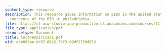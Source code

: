 ```yaml
---
content_type: resource
description: This resource gives information on BIDs in the united states, and the
  emergence of the BID in philadelphia.
file: https://ol-ocw-studio-app-production.s3.amazonaws.com/courses/11-422-downtown-management-organizations-fall-2006/abe008aedc970b2275f309df2730d25d_lect4empirical1.pdf
file_type: application/pdf
resourcetype: Document
title: lect4empirical1.pdf
uid: abe008ae-dc97-0b22-75f3-09df2730d25d
---
```

